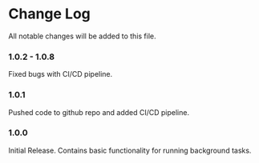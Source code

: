 # Change Log
All notable changes will be added to this file.

### 1.0.2 - 1.0.8
Fixed bugs with CI/CD pipeline.

### 1.0.1
Pushed code to github repo and added CI/CD pipeline.

### 1.0.0
Initial Release. Contains basic functionality for running background tasks.
